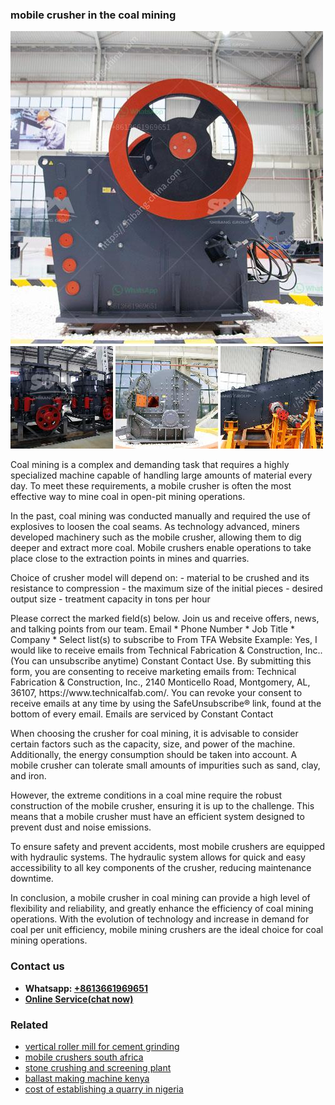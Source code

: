 <h3>mobile crusher in the coal mining</h3><img src='1708663398.jpg' alt=''><p>Coal mining is a complex and demanding task that requires a highly specialized machine capable of handling large amounts of material every day. To meet these requirements, a mobile crusher is often the most effective way to mine coal in open-pit mining operations.</p><p>In the past, coal mining was conducted manually and required the use of explosives to loosen the coal seams. As technology advanced, miners developed machinery such as the mobile crusher, allowing them to dig deeper and extract more coal. Mobile crushers enable operations to take place close to the extraction points in mines and quarries.</p><p>Choice of crusher model will depend on: - material to be crushed and its resistance to compression - the maximum size of the initial pieces - desired output size - treatment capacity in tons per hour</p><p>Please correct the marked field(s) below. Join us and receive offers, news, and talking points from our team. Email * Phone Number * Job Title * Company * Select list(s) to subscribe to From TFA Website Example: Yes, I would like to receive emails from Technical Fabrication & Construction, Inc.. (You can unsubscribe anytime) Constant Contact Use. By submitting this form, you are consenting to receive marketing emails from: Technical Fabrication & Construction, Inc., 2140 Monticello Road, Montgomery, AL, 36107, https://www.technicalfab.com/. You can revoke your consent to receive emails at any time by using the SafeUnsubscribe® link, found at the bottom of every email. Emails are serviced by Constant Contact</p><p>When choosing the crusher for coal mining, it is advisable to consider certain factors such as the capacity, size, and power of the machine. Additionally, the energy consumption should be taken into account. A mobile crusher can tolerate small amounts of impurities such as sand, clay, and iron.</p><p>However, the extreme conditions in a coal mine require the robust construction of the mobile crusher, ensuring it is up to the challenge. This means that a mobile crusher must have an efficient system designed to prevent dust and noise emissions.</p><p>To ensure safety and prevent accidents, most mobile crushers are equipped with hydraulic systems. The hydraulic system allows for quick and easy accessibility to all key components of the crusher, reducing maintenance downtime.</p><p>In conclusion, a mobile crusher in coal mining can provide a high level of flexibility and reliability, and greatly enhance the efficiency of coal mining operations. With the evolution of technology and increase in demand for coal per unit efficiency, mobile mining crushers are the ideal choice for coal mining operations.</p><h3>Contact us</h3><ul><li><strong>Whatsapp:&nbsp;<a href="https://wa.me/8613661969651">+8613661969651</a></strong></li><li><a href="https://swt.shibang-china.com/?git&amp;zhl&amp;mobile crusher in the coal mining"><strong>Online Service(chat now)</strong></a></li></ul><h3>Related</h3><ul><li><a href='vertical roller mill for cement grinding.md'>vertical roller mill for cement grinding</a></li><li><a href='mobile crushers south africa.md'>mobile crushers south africa</a></li><li><a href='stone crushing and screening plant.md'>stone crushing and screening plant</a></li><li><a href='ballast making machine kenya.md'>ballast making machine kenya</a></li><li><a href='cost of establishing a quarry in nigeria.md'>cost of establishing a quarry in nigeria</a></li></ul>